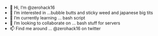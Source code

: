 - 👋 Hi, I’m @zerohack16
- 👀 I’m interested in ...bubble butts and sticky weed and japanese big tits
- 🌱 I’m currently learning ... bash script
- 💞️ I’m looking to collaborate on ... bash stuff for servers
- 📫 Find me around ... @zerohack16 on twitter

<!---
zerohack16/zerohack16 is a ✨ special ✨ repository because its `README.md` (this file) appears on your GitHub profile.
You can click the Preview link to take a look at your changes.
--->
